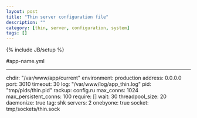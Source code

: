 ```yaml
---
layout: post
title: "Thin server configuration file"
description: ""
category: [thin, server, configuration, system]
tags: []
---
```

{% include JB/setup %}

#app-name.yml

  ---
  chdir: "/var/www/app/current"
  environment: production
  address: 0.0.0.0
  port: 3010
  timeout: 30
  log: "/var/www/log/app_thin.log"
  pid: "tmp/pids/thin.pid"
  rackup: config.ru
  max_conns: 1024
  max_persistent_conns: 100
  require: []
  wait: 30
  threadpool_size: 20
  daemonize: true
  tag: shk
  servers: 2
  onebyone: true
  socket: tmp/sockets/thin.sock
